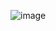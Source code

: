 ![image](https://github.com/yfn520/Unity_SpecifyObject_ShadowMap/assets/16619612/28e8bc11-3f06-406d-85d5-1291a5b927d5)
